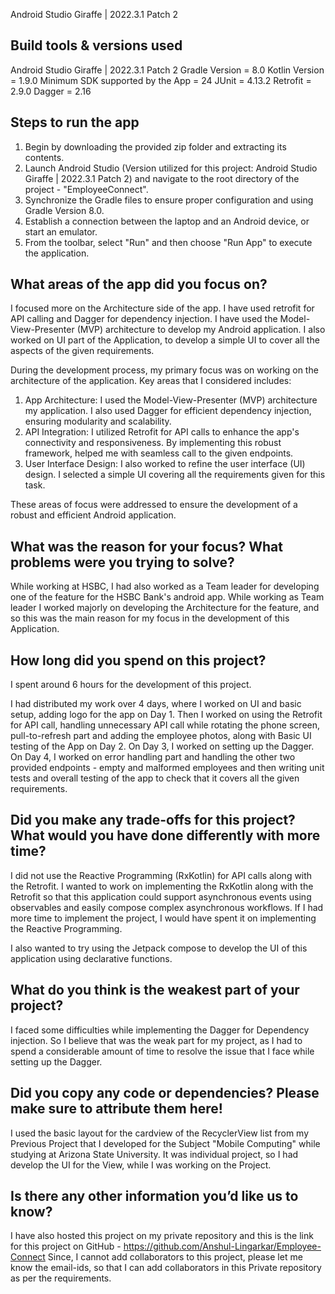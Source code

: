 Android Studio Giraffe | 2022.3.1 Patch 2

## Build tools & versions used

Android Studio Giraffe | 2022.3.1 Patch 2
Gradle Version = 8.0
Kotlin Version = 1.9.0
Minimum SDK supported by the App = 24
JUnit = 4.13.2
Retrofit = 2.9.0
Dagger = 2.16

## Steps to run the app

1. Begin by downloading the provided zip folder and extracting its contents.
2. Launch Android Studio (Version utilized for this project: Android Studio Giraffe | 2022.3.1 Patch
    2) and navigate to the root directory of the project - "EmployeeConnect".
3. Synchronize the Gradle files to ensure proper configuration and using Gradle Version 8.0.
4. Establish a connection between the laptop and an Android device, or start an emulator.
5. From the toolbar, select "Run" and then choose "Run App" to execute the application.

## What areas of the app did you focus on?

I focused more on the Architecture side of the app. I have used retrofit for API calling and Dagger
for dependency injection. I have used the Model-View-Presenter (MVP) architecture to develop my
Android application.
I also worked on UI part of the Application, to develop a simple UI to cover all the aspects of the
given requirements.

During the development process, my primary focus was on working on the architecture of the
application. Key areas that I considered includes:

1. App Architecture: I used the Model-View-Presenter (MVP) architecture my application. I also used
   Dagger for efficient dependency injection, ensuring modularity and scalability.
2. API Integration: I utilized Retrofit for API calls to enhance the app's connectivity and
   responsiveness. By implementing this robust framework, helped me with seamless call to the given
   endpoints.
3. User Interface Design: I also worked to refine the user interface (UI) design. I selected a
   simple UI covering all the requirements given for this task.

These areas of focus were addressed to ensure the development of a robust and efficient Android
application.

## What was the reason for your focus? What problems were you trying to solve?

While working at HSBC, I had also worked as a Team leader for developing one of the feature for the
HSBC Bank's android app. While working as Team leader I worked majorly on developing the
Architecture for the feature, and so this was the main reason for my focus in the development of
this Application.

## How long did you spend on this project?

I spent around 6 hours for the development of this project.

I had distributed my work over 4 days, where I worked on UI and basic setup, adding logo for the app
on Day 1.
Then I worked on using the Retrofit for API call, handling unnecessary API call while rotating the
phone screen, pull-to-refresh part and adding the employee photos, along with Basic UI testing of
the App on Day 2.
On Day 3, I worked on setting up the Dagger.
On Day 4, I worked on error handling part and handling the other two provided endpoints - empty and
malformed employees and then writing unit tests and overall testing of the app to check that it
covers all the given requirements.

## Did you make any trade-offs for this project? What would you have done differently with more time?

I did not use the Reactive Programming (RxKotlin) for API calls along with the Retrofit. I wanted to
work on implementing the RxKotlin along with the Retrofit so that this application could support
asynchronous events using observables and easily compose complex asynchronous workflows.
If I had more time to implement the project, I would have spent it on implementing the Reactive
Programming.

I also wanted to try using the Jetpack compose to develop the UI of this application using
declarative functions.

## What do you think is the weakest part of your project?

I faced some difficulties while implementing the Dagger for Dependency injection. So I believe that
was the weak part for my project, as I had to spend a considerable amount of time to resolve the
issue that I face while setting up the Dagger.

## Did you copy any code or dependencies? Please make sure to attribute them here!

I used the basic layout for the cardview of the RecyclerView list from my Previous Project that I
developed for the Subject "Mobile Computing" while studying at Arizona State University. It was
individual project, so I had develop the UI for the View, while I was working on the Project.

## Is there any other information you’d like us to know?

I have also hosted this project on my private repository and this is the link for this project on
GitHub - https://github.com/Anshul-Lingarkar/Employee-Connect
Since, I cannot add collaborators to this project, please let me know the email-ids, so that I can
add collaborators in this Private repository as per the requirements.
